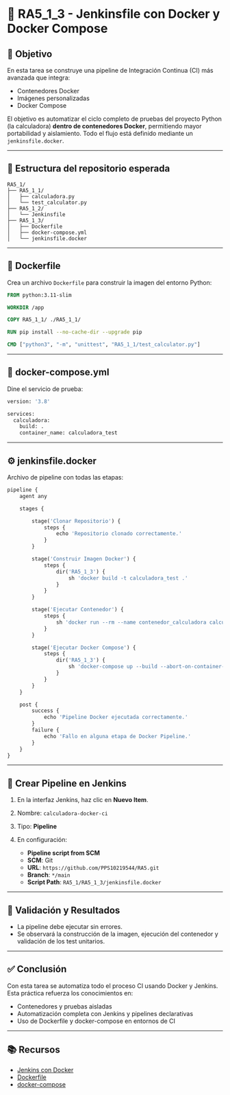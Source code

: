 # 🧩 RA5_1_3 - Jenkinsfile con Docker y Docker Compose

## 🎯 Objetivo

En esta tarea se construye una pipeline de Integración Continua (CI) más avanzada que integra:

* Contenedores Docker
* Imágenes personalizadas
* Docker Compose

El objetivo es automatizar el ciclo completo de pruebas del proyecto Python (la calculadora) **dentro de contenedores Docker**, permitiendo mayor portabilidad y aislamiento. Todo el flujo está definido mediante un `jenkinsfile.docker`.

---

## 📁 Estructura del repositorio esperada

```
RA5_1/
├── RA5_1_1/
│   ├── calculadora.py
│   └── test_calculator.py
├── RA5_1_2/
│   └── Jenkinsfile
├── RA5_1_3/
│   ├── Dockerfile
│   ├── docker-compose.yml
│   └── jenkinsfile.docker
```

--- 

## 🐳 Dockerfile

Crea un archivo `Dockerfile` para construir la imagen del entorno Python:

```dockerfile
FROM python:3.11-slim

WORKDIR /app

COPY RA5_1_1/ ./RA5_1_1/

RUN pip install --no-cache-dir --upgrade pip

CMD ["python3", "-m", "unittest", "RA5_1_1/test_calculator.py"]
```

---

## 🐳 docker-compose.yml

Dine el servicio de prueba:

```dockerfile
version: '3.8'

services:
  calculadora:
    build: .
    container_name: calculadora_test
```

---

## ⚙️ jenkinsfile.docker

Archivo de pipeline con todas las etapas:

```dockerfile
pipeline {
    agent any

    stages {

        stage('Clonar Repositorio') {
            steps {
                echo 'Repositorio clonado correctamente.'
            }
        }

        stage('Construir Imagen Docker') {
            steps {
                dir('RA5_1_3') {
                    sh 'docker build -t calculadora_test .'
                }
            }
        }

        stage('Ejecutar Contenedor') {
            steps {
                sh 'docker run --rm --name contenedor_calculadora calculadora_test'
            }
        }

        stage('Ejecutar Docker Compose') {
            steps {
                dir('RA5_1_3') {
                    sh 'docker-compose up --build --abort-on-container-exit'
                }
            }
        }
    }

    post {
        success {
            echo 'Pipeline Docker ejecutada correctamente.'
        }
        failure {
            echo 'Fallo en alguna etapa de Docker Pipeline.'
        }
    }
}
```

---

## 🚀 Crear Pipeline en Jenkins

1. En la interfaz Jenkins, haz clic en **Nuevo Item**.
2. Nombre: `calculadora-docker-ci`
3. Tipo: **Pipeline**
4. En configuración:

   * **Pipeline script from SCM**
   * **SCM**: Git
   * **URL**: `https://github.com/PPS10219544/RA5.git`
   * **Branch**: `*/main`
   * **Script Path**: `RA5_1/RA5_1_3/jenkinsfile.docker`

---

## 🧪 Validación y Resultados

* La pipeline debe ejecutar sin errores.
* Se observará la construcción de la imagen, ejecución del contenedor y validación de los test unitarios.

---

## ✅ Conclusión

Con esta tarea se automatiza todo el proceso CI usando Docker y Jenkins. Esta práctica refuerza los conocimientos en:

* Contenedores y pruebas aisladas
* Automatización completa con Jenkins y pipelines declarativas
* Uso de Dockerfile y docker-compose en entornos de CI
 
--- 
 
## 📚 Recursos

- [Jenkins con Docker](https://www.jenkins.io/doc/book/pipeline/docker/)
- [Dockerfile](https://docs.docker.com/engine/reference/builder/)
- [docker-compose](https://docs.docker.com/compose/)
